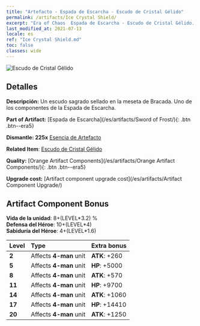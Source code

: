 ```yaml
---
title: "Artefacto - Espada de Escarcha - Escudo de Cristal Gélido"
permalink: /artifacts/Ice Crystal Shield/
excerpt: "Era of Chaos  Espada de Escarcha - Escudo de Cristal Gélido. Un escudo sagrado sellado en la meseta de Bracada. Uno de los componentes de la Espada de Escarcha."
last_modified_at: 2021-07-13
locale: es
ref: "Ice Crystal Shield.md"
toc: false
classes: wide
---
```


 ![Escudo de Cristal Gélido](/images/t/artifact_40435.png)



## Detalles

 **Descripción:** Un escudo sagrado sellado en la meseta de Bracada. Uno de los componentes de la Espada de Escarcha.

 **Part of Artifact:** [Espada de Escarcha](/es/artifacts/Sword of Frost/){: .btn .btn--era5}

 **Dismantle: 225x** [Esencia de Artefacto](/ItemsES/con_905/)

 **Related Item**: [Escudo de Cristal Gélido](/ItemsES/art_164/)

 **Quality:** [Orange Artifact Components](/es/artifacts/Orange Artifact Components/){: .btn .btn--era5}

 **Upgrade cost:** [Artifact component upgrade cost](/es/artifacts/Artifact Component Upgrade/)

## Artifact Component Bonus

  **Vida de la unidad**: 8+(LEVEL\*3.2) %<br/>**Defensa del Héroe**: 10+(LEVEL\*4)<br/>**Sabiduría del Héroe**: 4+(LEVEL\*1.6)

  |  Level  | Type |    Extra bonus  | 
  |:--------|:-----|:----------------| 
  | **2** | Affects **4-man** unit | **ATK**: +260 | 
  | **5** | Affects **4-man** unit | **HP**: +5000 | 
  | **8** | Affects **4-man** unit | **ATK**: +570 | 
  | **11** | Affects **4-man** unit | **HP**: +9700 | 
  | **14** | Affects **4-man** unit | **ATK**: +1060 | 
  | **17** | Affects **4-man** unit | **HP**: +14410 | 
  | **20** | Affects **4-man** unit | **ATK**: +1250 | 
